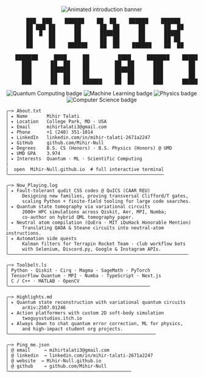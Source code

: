 <p align="center">
  <img src="https://readme-typing-svg.demolab.com?font=Fira+Code&pause=1200&center=true&vCenter=true&width=700&height=60&color=FFFFFF&lines=Hey%2C+I'm+Mihir+Talati;Quantum+Computing+%7C+ML+%7C+Scientific+Computing" alt="Animated introduction banner" />
</p>

<pre align="center">
   ███  ███    ██████    ██  ██    ██████    ██████  
   ██ ███ ██      ██      ██  ██      ██      ██  ██ 
   ██  █  ██      ██      ██████      ██      █████  
   ██     ██      ██      ██  ██      ██      ██ ██  
   ██     ██    ██████    ██  ██    ██████    ██  ██ 

   ███████     ████     ██         ████     ███████    ██████ 
     ███      ██  ██    ██        ██  ██      ███        ██   
     ███      ██████    ██        ██████      ███        ██   
     ███      ██  ██    ██        ██  ██      ███        ██   
     ███      ██  ██    ██████    ██  ██      ███      ██████ 
</pre>

<p align="center">
  <img src="https://img.shields.io/badge/Quantum_Computing-black?style=for-the-badge&logo=Qiskit&logoColor=white&labelColor=black" alt="Quantum Computing badge" />
  <img src="https://img.shields.io/badge/Machine_Learning-black?style=for-the-badge&logo=pytorch&logoColor=white&labelColor=black" alt="Machine Learning badge" />
  <img src="https://img.shields.io/badge/Physics-black?style=for-the-badge&logo=SageMath&logoColor=white&labelColor=black" alt="Physics badge" />
  <img src="https://img.shields.io/badge/Computer_Science-black?style=for-the-badge&logo=Educative&logoColor=white&labelColor=black" alt="Computer Science badge" />
</p>


```text
╭─> About.txt
│ ▸ Name       Mihir Talati
│ ▸ Location   College Park, MD · USA
│ ▸ Email      mihirtalati3@gmail.com
│ ▸ Phone      +1 (240) 351-1014
│ ▸ LinkedIn   linkedin.com/in/mihir-talati-2671a2247
│ ▸ GitHub     github.com/Mihir-Null
│ ▸ Degrees    B.S. CS (Honors) · B.S. Physics (Honors) @ UMD
│ ▸ UMD GPA    3.974
│ ▸ Interests  Quantum · ML · Scientific Computing
|
|  open  Mihir-Null.github.io  # full interactive terminal
╰─────────────────────────────────────────────────────────
```

```text
╭─> Now_Playing.log
│ ▸ Fault-tolerant qudit CSS codes @ QuICS (CAAR REU)
│     Designing new families, proving transversal Clifford/T gates,
│     scaling Python + finite-field tooling for large code searches.
│ ▸ Quantum state tomography via variational circuits
│     2000+ HPC simulations across Qiskit, Aer, MPI, Numba;
│     co-author on hybrid QML tomography paper.
│ ▸ Neutral atom compilation (QuEra · MIT iQuHack Honorable Mention)
│     Translating QAOA & Steane circuits into neutral-atom instructions.
│ ▸ Automation side quests
│     Kalman filters for Terrapin Rocket Team · club workflow bots
│     with Selenium, Discord.py, Google & Instagram APIs.
╰──────────────────────────────────────────────────────────────────
```

```text
╭─> Toolbelt.ls
│ Python · Qiskit · Cirq · Magma · SageMath · PyTorch
│ TensorFlow Quantum · MPI · Numba · TypeScript · Next.js
│ C / C++ · MATLAB · OpenCV
╰────────────────────────────────────────────────────
```

```text
╭─> Highlights.md
│ ▸ Quantum state reconstruction with variational quantum circuits
│     arXiv:2507.01246
│ ▸ Action platformers with custom 2D soft-body simulation
│     twoguysstudios.itch.io
│ ▸ Always down to chat quantum error correction, ML for physics,
│     and high-impact student org projects.
╰──────────────────────────────────────────────────────
```

```text
╭─> Ping_me.json
│ @ email     → mihirtalati3@gmail.com
│ @ linkedin  → linkedin.com/in/mihir-talati-2671a2247
│ @ website  → Mihir-Null.github.io
│ @ github    → github.com/Mihir-Null
╰─────────────────────────────────────────────
```

